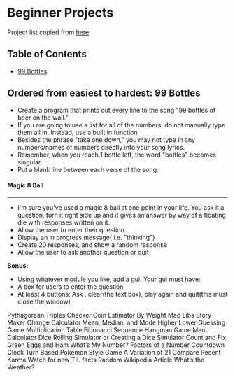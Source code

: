 Beginner Projects
=======
Project list copied from [here](https://docs.google.com/document/d/1TyqD2_oDtiQIh_Y55J5RfeA91JJECc97xYIKM112H9I/edit?usp=sharing)


## Table of Contents
- [99 Bottles](https://github.com/alfredmuffin/Beginner-Projects#99-bottles)


Ordered from easiest to hardest:
99 Bottles
-----------
- Create a program that prints out every line to the song "99 bottles of beer on the wall."
- If you are going to use a list for all of the numbers, do not manually type them all in. Instead, use a built in function.
- Besides the phrase "take one down," you may not type in any numbers/names of numbers directly into your song lyrics.
- Remember, when you reach 1 bottle left, the word "bottles" becomes singular.
- Put a blank line between each verse of the song.

#### Magic 8 Ball
-----------------
- I'm sure you've used a magic 8 ball at one point in your life. You ask it a question, turn it right side up and it gives an answer by way of a floating die with responses written on it.
- Allow the user to enter their question
- Display an in progress message( i.e. "thinking")
- Create 20 responses, and show a random response
- Allow the user to ask another question or quit

**Bonus:**
- Using whatever module you like, add a gui. Your gui must have:
- A box for users to enter the question
- At least 4 buttons: Ask , clear(the text box), play again and quit(this must close the window)

Pythagorean Triples Checker
Coin Estimator By Weight
Mad Libs Story Maker
Change Calculator
Mean, Median, and Mode
Higher Lower Guessing Game
Multiplication Table
Fibonacci Sequence
Hangman Game
Menu Calculator
Dice Rolling Simulator or Creating a Dice Simulator
Count and Fix Green Eggs and Ham
What’s My Number?
Factors of a Number
Countdown Clock
Turn Based Pokemon Style Game
A Variation of 21
Compare Recent Karma
Watch for new TIL facts
Random Wikipedia Article
What’s the Weather?
